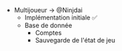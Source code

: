 * Multijoueur -> @Ninjdai
	* Implémentation initiale ✅
	* Base de donnée
		* Comptes
		* Sauvegarde de l'état de jeu